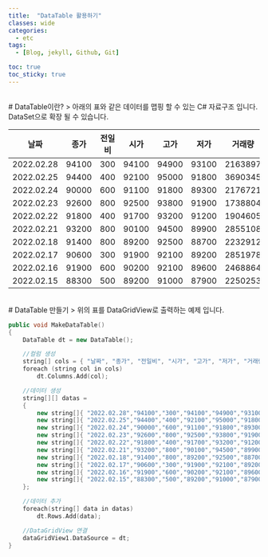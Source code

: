 ```yaml
---
title:  "DataTable 활용하기"
classes: wide
categories:
  - etc
tags:
  - [Blog, jekyll, Github, Git]

toc: true
toc_sticky: true
---
```


<br/>
# DataTable이란?
 > 아래의 표와 같은 데이터를 맵핑 할 수 있는 C# 자료구조 입니다.  
 DataSet으로 확장 될 수 있습니다.

|날짜|종가|전일비|시가|고가|저가|거래량| 
|---|---|---|---|---|---|---| 
|2022.02.28|94100|300|94100|94900|93100|2163897|
|2022.02.25|94400|400|92100|95000|91800|3690345|
|2022.02.24|90000|600|91100|91800|89300|2176721|
|2022.02.23|92600|800|92500|93800|91900|1738804|
|2022.02.22|91800|400|91700|93200|91200|1904605|
|2022.02.21|93200|800|90100|94500|89900|2855108|
|2022.02.18|91400|800|89200|92500|88700|2232912|
|2022.02.17|90600|300|91900|92100|89200|2851978|
|2022.02.16|91900|600|90200|92100|89600|2468864|
|2022.02.15|88300|500|89200|91000|87900|2250253|


<br/> 
# DataTable 만들기
> 위의 표를 DataGridView로 출력하는 예제 입니다. 

```cpp
public void MakeDataTable()
{
    DataTable dt = new DataTable();

    //컬럼 생성 
    string[] cols = { "날짜", "종가", "전일비", "시가", "고가", "저가", "거래량" };
    foreach (string col in cols)
        dt.Columns.Add(col);

    //데이터 생성
    string[][] datas = 
    {
        new string[]{ "2022.02.28","94100","300","94100","94900","93100","2163897"},
        new string[]{ "2022.02.25","94400","400","92100","95000","91800","3690345"},
        new string[]{ "2022.02.24","90000","600","91100","91800","89300","2176721"},
        new string[]{ "2022.02.23","92600","800","92500","93800","91900","1738804"},
        new string[]{ "2022.02.22","91800","400","91700","93200","91200","1904605"},
        new string[]{ "2022.02.21","93200","800","90100","94500","89900","2855108"},
        new string[]{ "2022.02.18","91400","800","89200","92500","88700","2232912"},
        new string[]{ "2022.02.17","90600","300","91900","92100","89200","2851978"},
        new string[]{ "2022.02.16","91900","600","90200","92100","89600","2468864"},
        new string[]{ "2022.02.15","88300","500","89200","91000","87900","2250253"}
    };

    //데이터 추가
    foreach(string[] data in datas)
        dt.Rows.Add(data);

    //DataGridView 연결
    dataGridView1.DataSource = dt;
}
```

